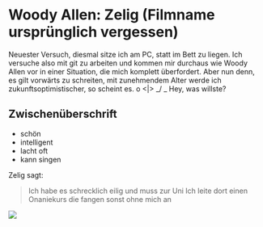 # Woody Allen: Zelig (Filmname ursprünglich vergessen)
Neuester Versuch, diesmal sitze ich am PC, statt im Bett zu liegen.
Ich versuche also mit git zu arbeiten und kommen mir durchaus wie Woody Allen vor in einer Situation, die mich komplett überfordert.
Aber nun denn, es gilt vorwärts zu schreiten, mit zunehmendem Alter werde ich zukunftsoptimistischer, so scheint es.
  o
 <|>
_/ \_
Hey, was willste?

## Zwischenüberschrift
* schön
* intelligent
* lacht oft
* kann singen

Zelig sagt:
> Ich habe es schrecklich eilig und muss zur Uni
> Ich leite dort einen Onaniekurs 
> die fangen sonst ohne mich an

<img src="http://cineblog.net/wp-content/uploads/ZELIG-Mia-Farrow-Woody-Allen-en-Zelig.jpg"/>
